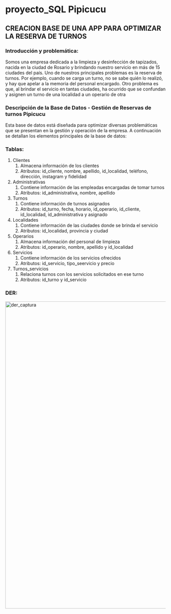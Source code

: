 # proyecto_SQL Pipicucu
<h2>CREACION BASE DE UNA APP PARA OPTIMIZAR LA RESERVA DE TURNOS </h2>

<h3>Introducción y problemática:</h3>
 Somos una empresa dedicada a la limpieza y desinfección de tapizados, nacida en la ciudad de Rosario y brindando nuestro servicio en más de 15 ciudades del país. Uno de nuestros principales problemas es la reserva de turnos. Por ejemplo, cuando se carga un turno, no se sabe quién lo realizó, y hay que apelar a la memoria del personal encargado. Otro problema es que, al brindar el servicio en tantas ciudades, ha ocurrido que se confundan y asignen un turno de una localidad a un operario de otra

 
 <h3>Descripción de la Base de Datos - Gestión de Reservas de turnos Pipicucu </h3>
<p>Esta base de datos está diseñada para optimizar diversas problemáticas que se presentan en la gestión y operación de la empresa. A continuación se detallan los elementos principales de la base de datos:
</p>

 <h3>Tablas:</h3>
<ol>
        <li>Clientes
            <ol>
                <li>Almacena información de los clientes</li>
                <li>Atributos: id_cliente, nombre, apellido, id_localidad, teléfono, dirección, instagram y fidelidad</li>
            </ol>
        </li>
        <li>Administrativas
            <ol>
                <li>Contiene información de las empleadas encargadas de tomar turnos</li>
                <li>Atributos: id_administrativa, nombre, apellido</li>
            </ol>
        </li>
        <li>Turnos
            <ol>
                <li>Contiene información de turnos asignados</li>
                <li>Atributos: id_turno, fecha, horario, id_operario, id_cliente, id_localidad, id_administrativa y asignado</li>
            </ol>
        </li>
        <li>Localidades
            <ol>
                <li>Contiene información de las ciudades donde se brinda el servicio</li>
                <li>Atributos: id_localidad, provincia y ciudad</li>
            </ol>
        </li>
        <li>Operarios
            <ol>
                <li>Almacena información del personal de limpieza</li>
                <li>Atributos: id_operario, nombre, apellido y id_localidad</li>
            </ol>
        </li>
        <li>Servicios
            <ol>
                <li>Contiene información de los servicios ofrecidos</li>
                <li>Atributos: id_servicio, tipo_seervicio y precio</li>
            </ol>
        </li>
        <li>Turnos_servicios
            <ol>
                <li>Relaciona turnos con los servicios solicitados en ese turno</li>
                <li>Atributos: id_turno y id_servicio</li>
            </ol>
        </li>

</ol>




 
<h3>DER: </h3>
<img width="962" alt="der_captura" src="https://github.com/Prestera/proyecto_SQL/assets/121523848/d9258ef8-ed69-43cd-b7a7-5899ec0e26fc">
